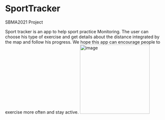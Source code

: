 # SportTracker
SBMA2021 Project

Sport tracker is an app to help sport practice 
Monitoring.
The user can choose his type of exercise and 
get details about the distance integrated by the map 
and follow his progress.
We hope this app can encourage people to exercise more often 
and stay active.
<img width="226" alt="image" src="https://user-images.githubusercontent.com/44175207/137449377-9f5d989b-b3ee-479b-a949-8537146c0271.png">
